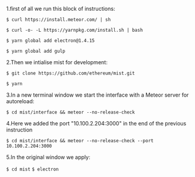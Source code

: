 1.first of all we run this block of instructions:

 `$ curl https://install.meteor.com/ | sh`

 `$ curl -o- -L https://yarnpkg.com/install.sh | bash`

 `$ yarn global add electron@1.4.15`

 `$ yarn global add gulp`
	
2.Then we intialise mist for development:

 `$ git clone https://github.com/ethereum/mist.git`

 `$ yarn`
	
3.In a new terminal window we start the interface with a Meteor server for autoreload:

 `$ cd mist/interface && meteor --no-release-check `

4.Here we added the port "10.100.2.204:3000" in the end of the previous instruction

 `$ cd mist/interface && meteor --no-release-check --port 10.100.2.204:3000`

5.In the original window we apply:

  `$ cd mist`
  `$ electron`
